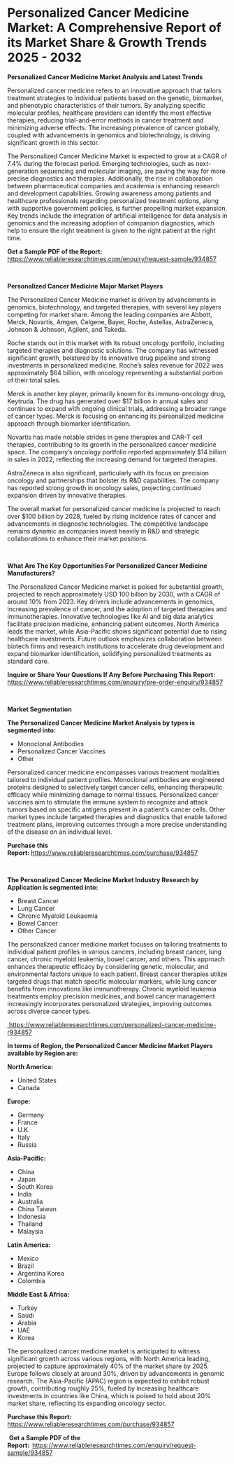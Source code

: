 <p><h1>Personalized Cancer Medicine Market: A Comprehensive Report of its Market Share & Growth Trends 2025 - 2032</h1></p><p><strong>Personalized Cancer Medicine Market Analysis and Latest Trends</strong></p>
<p><p>Personalized cancer medicine refers to an innovative approach that tailors treatment strategies to individual patients based on the genetic, biomarker, and phenotypic characteristics of their tumors. By analyzing specific molecular profiles, healthcare providers can identify the most effective therapies, reducing trial-and-error methods in cancer treatment and minimizing adverse effects. The increasing prevalence of cancer globally, coupled with advancements in genomics and biotechnology, is driving significant growth in this sector.</p><p>The Personalized Cancer Medicine Market is expected to grow at a CAGR of 7.4% during the forecast period. Emerging technologies, such as next-generation sequencing and molecular imaging, are paving the way for more precise diagnostics and therapies. Additionally, the rise in collaboration between pharmaceutical companies and academia is enhancing research and development capabilities. Growing awareness among patients and healthcare professionals regarding personalized treatment options, along with supportive government policies, is further propelling market expansion. Key trends include the integration of artificial intelligence for data analysis in genomics and the increasing adoption of companion diagnostics, which help to ensure the right treatment is given to the right patient at the right time.</p></p>
<p><strong>Get a Sample PDF of the Report:&nbsp;</strong> <a href="https://www.reliableresearchtimes.com/enquiry/request-sample/934857?utm_campaign=2326&utm_medium=2&utm_source=Github&utm_content=ia&utm_term=18042025&utm_id=personalized-cancer-medicine">https://www.reliableresearchtimes.com/enquiry/request-sample/934857</a></p>
<p>&nbsp;</p>
<p><strong>Personalized Cancer Medicine Major Market Players</strong></p>
<p><p>The Personalized Cancer Medicine market is driven by advancements in genomics, biotechnology, and targeted therapies, with several key players competing for market share. Among the leading companies are Abbott, Merck, Novartis, Amgen, Celgene, Bayer, Roche, Astellas, AstraZeneca, Johnson & Johnson, Agilent, and Takeda.</p><p>Roche stands out in this market with its robust oncology portfolio, including targeted therapies and diagnostic solutions. The company has witnessed significant growth, bolstered by its innovative drug pipeline and strong investments in personalized medicine. Roche’s sales revenue for 2022 was approximately $64 billion, with oncology representing a substantial portion of their total sales.</p><p>Merck is another key player, primarily known for its immuno-oncology drug, Keytruda. The drug has generated over $17 billion in annual sales and continues to expand with ongoing clinical trials, addressing a broader range of cancer types. Merck is focusing on enhancing its personalized medicine approach through biomarker identification.</p><p>Novartis has made notable strides in gene therapies and CAR-T cell therapies, contributing to its growth in the personalized cancer medicine space. The company’s oncology portfolio reported approximately $14 billion in sales in 2022, reflecting the increasing demand for targeted therapies.</p><p>AstraZeneca is also significant, particularly with its focus on precision oncology and partnerships that bolster its R&D capabilities. The company has reported strong growth in oncology sales, projecting continued expansion driven by innovative therapies.</p><p>The overall market for personalized cancer medicine is projected to reach over $100 billion by 2028, fueled by rising incidence rates of cancer and advancements in diagnostic technologies. The competitive landscape remains dynamic as companies invest heavily in R&D and strategic collaborations to enhance their market positions.</p></p>
<p>&nbsp;</p>
<p><strong>What Are The Key Opportunities For Personalized Cancer Medicine Manufacturers?</strong></p>
<p><p>The Personalized Cancer Medicine market is poised for substantial growth, projected to reach approximately USD 100 billion by 2030, with a CAGR of around 10% from 2023. Key drivers include advancements in genomics, increasing prevalence of cancer, and the adoption of targeted therapies and immunotherapies. Innovative technologies like AI and big data analytics facilitate precision medicine, enhancing patient outcomes. North America leads the market, while Asia-Pacific shows significant potential due to rising healthcare investments. Future outlook emphasizes collaboration between biotech firms and research institutions to accelerate drug development and expand biomarker identification, solidifying personalized treatments as standard care.</p></p>
<p><strong>Inquire or Share Your Questions If Any Before Purchasing This Report:</strong> <a href="https://www.reliableresearchtimes.com/enquiry/pre-order-enquiry/934857?utm_campaign=2326&utm_medium=2&utm_source=Github&utm_content=ia&utm_term=18042025&utm_id=personalized-cancer-medicine">https://www.reliableresearchtimes.com/enquiry/pre-order-enquiry/934857</a></p>
<p>&nbsp;</p>
<p><strong>Market Segmentation</strong></p>
<p><strong>The Personalized Cancer Medicine Market Analysis by types is segmented into:</strong></p>
<p><ul><li>Monoclonal Antibodies</li><li>Personalized Cancer Vaccines</li><li>Other</li></ul></p>
<p><p>Personalized cancer medicine encompasses various treatment modalities tailored to individual patient profiles. Monoclonal antibodies are engineered proteins designed to selectively target cancer cells, enhancing therapeutic efficacy while minimizing damage to normal tissues. Personalized cancer vaccines aim to stimulate the immune system to recognize and attack tumors based on specific antigens present in a patient's cancer cells. Other market types include targeted therapies and diagnostics that enable tailored treatment plans, improving outcomes through a more precise understanding of the disease on an individual level.</p></p>
<p><strong>Purchase this Report:&nbsp;</strong><a href="https://www.reliableresearchtimes.com/purchase/934857?utm_campaign=2326&utm_medium=2&utm_source=Github&utm_content=ia&utm_term=18042025&utm_id=personalized-cancer-medicine">https://www.reliableresearchtimes.com/purchase/934857</a></p>
<p>&nbsp;</p>
<p><strong>The Personalized Cancer Medicine Market Industry Research by Application is segmented into:</strong></p>
<p><ul><li>Breast Cancer</li><li>Lung Cancer</li><li>Chronic Myeloid Leukaemia</li><li>Bowel Cancer</li><li>Other Cancer</li></ul></p>
<p><p>The personalized cancer medicine market focuses on tailoring treatments to individual patient profiles in various cancers, including breast cancer, lung cancer, chronic myeloid leukemia, bowel cancer, and others. This approach enhances therapeutic efficacy by considering genetic, molecular, and environmental factors unique to each patient. Breast cancer therapies utilize targeted drugs that match specific molecular markers, while lung cancer benefits from innovations like immunotherapy. Chronic myeloid leukemia treatments employ precision medicines, and bowel cancer management increasingly incorporates personalized strategies, improving outcomes across diverse cancer types.</p></p>
<p><a href="https://www.reliableresearchtimes.com/personalized-cancer-medicine-r934857?utm_campaign=2326&utm_medium=2&utm_source=Github&utm_content=ia&utm_term=18042025&utm_id=personalized-cancer-medicine">&nbsp;https://www.reliableresearchtimes.com/personalized-cancer-medicine-r934857</a></p>
<p><strong>In terms of Region, the Personalized Cancer Medicine Market Players available by Region are:</strong></p>
<p>
    <p> <strong> North America: </strong>
        <ul>
            <li>United States</li>
            <li>Canada</li>
        </ul>
        </p> 
    <p> <strong> Europe: </strong>
        <ul>
            <li>Germany</li>
            <li>France</li>
            <li>U.K.</li>
            <li>Italy</li>
            <li>Russia</li>
        </ul>
        </p> 
    <p> <strong> Asia-Pacific: </strong>
        <ul>
            <li>China</li>
            <li>Japan</li>
            <li>South Korea</li>
            <li>India</li>
            <li>Australia</li>
            <li>China Taiwan</li>
            <li>Indonesia</li>
            <li>Thailand</li>
            <li>Malaysia</li>
        </ul>
        </p> 
    <p> <strong> Latin America: </strong>
        <ul>
            <li>Mexico</li>
            <li>Brazil</li>
            <li>Argentina Korea</li>
            <li>Colombia</li>
        </ul>
        </p> 
    <p> <strong> Middle East & Africa: </strong>
        <ul>
            <li>Turkey</li>
            <li>Saudi</li>
            <li>Arabia</li>
            <li>UAE</li>
            <li>Korea</li>
        </ul>
    </p>
    </p>
<p><p>The personalized cancer medicine market is anticipated to witness significant growth across various regions, with North America leading, projected to capture approximately 40% of the market share by 2025. Europe follows closely at around 30%, driven by advancements in genomic research. The Asia-Pacific (APAC) region is expected to exhibit robust growth, contributing roughly 25%, fueled by increasing healthcare investments in countries like China, which is poised to hold about 20% market share, reflecting its expanding oncology sector.</p></p>
<p><strong>Purchase this Report: </strong><a href="https://www.reliableresearchtimes.com/purchase/934857?utm_campaign=2326&utm_medium=2&utm_source=Github&utm_content=ia&utm_term=18042025&utm_id=personalized-cancer-medicine">https://www.reliableresearchtimes.com/purchase/934857</a></p>
<p>&nbsp;<strong>Get a Sample PDF of the Report:&nbsp;&nbsp;</strong><a href="https://www.reliableresearchtimes.com/enquiry/request-sample/934857?utm_campaign=2326&utm_medium=2&utm_source=Github&utm_content=ia&utm_term=18042025&utm_id=personalized-cancer-medicine">https://www.reliableresearchtimes.com/enquiry/request-sample/934857</a></p>
<p><strong></strong></p>
<p><p></p><p></p><p></p></p>